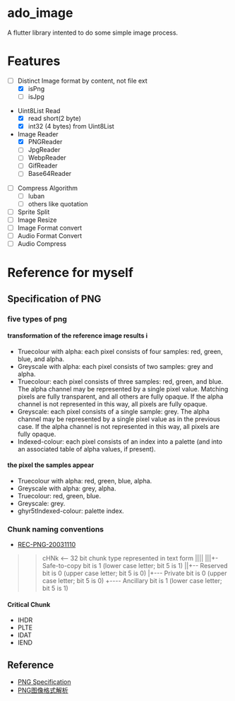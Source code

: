 # ado_image

A flutter library intented to do some simple image process.

# Features 
- [ ] Distinct Image format by content, not file ext
   - [x] isPng 
   - [ ] isJpg 
- Uint8List Read
   - [x] read short(2 byte)
   - [x] int32 (4 bytes) from Uint8List 
- Image Reader 
   - [x] PNGReader
   - [ ] JpgReader
   - [ ] WebpReader
   - [ ] GifReader
   - [ ] Base64Reader
- [ ] Compress Algorithm
   - [ ] luban
   - [ ] others like quotation 
- [ ] Sprite Split 
- [ ] Image Resize 
- [ ] Image Format convert 
- [ ] Audio Format Convert
- [ ] Audio Compress 

# Reference for myself

## Specification of PNG
### five types of png
#### transformation of the reference image results i
* Truecolour with alpha: each pixel consists of four samples: red, green, blue, and alpha.
* Greyscale with alpha: each pixel consists of two samples: grey and alpha.
* Truecolour: each pixel consists of three samples: red, green, and blue. The alpha channel may be represented by a single pixel value. Matching pixels are fully transparent, and all others are fully opaque. If the alpha channel is not represented in this way, all pixels are fully opaque.
* Greyscale: each pixel consists of a single sample: grey. The alpha channel may be represented by a single pixel value as in the previous case. If the alpha channel is not represented in this way, all pixels are fully opaque.
* Indexed-colour: each pixel consists of an index into a palette (and into an associated table of alpha values, if present).
#### the pixel the samples appear 
* Truecolour with alpha: red, green, blue, alpha.
* Greyscale with alpha: grey, alpha.
* Truecolour: red, green, blue.
* Greyscale: grey.
* ghyr5tIndexed-colour: palette index.

### Chunk naming conventions
* [REC-PNG-20031110](https://www.w3.org/TR/2003/REC-PNG-20031110/#11zTXt)
>> cHNk  <-- 32 bit chunk type represented in text form
   ||||
   |||+- Safe-to-copy bit is 1 (lower case letter; bit 5 is 1)
   ||+-- Reserved bit is 0     (upper case letter; bit 5 is 0)
   |+--- Private bit is 0      (upper case letter; bit 5 is 0)
   +---- Ancillary bit is 1    (lower case letter; bit 5 is 1)


#### Critical Chunk
* IHDR
* PLTE
* IDAT
* IEND



## Reference
* [PNG Specification ](http://www.libpng.org/pub/png/spec/)
* [ PNG图像格式解析 ](https://blog.csdn.net/weixin_45715387/article/details/115181935)

